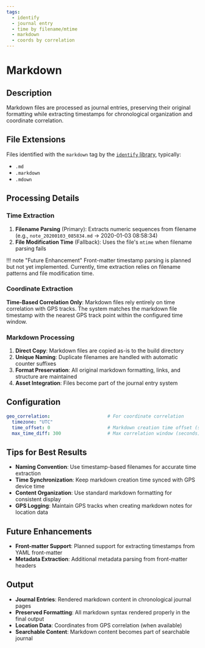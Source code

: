```yaml
---
tags:
  - identify
  - journal entry
  - time by filename/mtime
  - markdown
  - coords by correlation
---
```


# Markdown

## Description

Markdown files are processed as journal entries, preserving their original formatting while extracting timestamps for chronological organization and coordinate correlation.

## File Extensions

Files identified with the `markdown` tag by the [`identify` library](https://pypi.org/project/identify/), typically:
- `.md`
- `.markdown`
- `.mdown`

## Processing Details

### Time Extraction

1. **Filename Parsing** (Primary): Extracts numeric sequences from filename (e.g., `note_20200103_085834.md` → 2020-01-03 08:58:34)
2. **File Modification Time** (Fallback): Uses the file's `mtime` when filename parsing fails

!!! note "Future Enhancement"
    Front-matter timestamp parsing is planned but not yet implemented. Currently, time extraction relies on filename patterns and file modification time.

### Coordinate Extraction

**Time-Based Correlation Only**: Markdown files rely entirely on time correlation with GPS tracks. The system matches the markdown file timestamp with the nearest GPS track point within the configured time window.

### Markdown Processing

1. **Direct Copy**: Markdown files are copied as-is to the build directory
2. **Unique Naming**: Duplicate filenames are handled with automatic counter suffixes
3. **Format Preservation**: All original markdown formatting, links, and structure are maintained
4. **Asset Integration**: Files become part of the journal entry system

## Configuration

```yaml
geo_correlation:                     # For coordinate correlation
  timezone: "UTC"
  time_offset: 0                     # Markdown creation time offset (seconds)
  max_time_diff: 300                 # Max correlation window (seconds)
```

## Tips for Best Results

- **Naming Convention**: Use timestamp-based filenames for accurate time extraction
- **Time Synchronization**: Keep markdown creation time synced with GPS device time  
- **Content Organization**: Use standard markdown formatting for consistent display
- **GPS Logging**: Maintain GPS tracks when creating markdown notes for location data

## Future Enhancements

- **Front-matter Support**: Planned support for extracting timestamps from YAML front-matter
- **Metadata Extraction**: Additional metadata parsing from front-matter headers

## Output

- **Journal Entries**: Rendered markdown content in chronological journal pages
- **Preserved Formatting**: All markdown syntax rendered properly in the final output
- **Location Data**: Coordinates from GPS correlation (when available)
- **Searchable Content**: Markdown content becomes part of searchable journal
